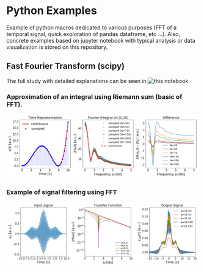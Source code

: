 # Python Examples

Example of python macros dedicated to various purposes (FFT of a temporal signal, quick exploration of pandas dataframe, etc ...). Also, concrete examples based on jupyter notebook with
typical analysis or data visualization is stored on this repository.

## Fast Fourier Transform (scipy)

The full study with detailed explanations can be seen in ![this notebook](http://nbviewer.jupyter.org/github/rmadar/ExamplesWithPython/blob/master/NotebookExamples/ExampleFFT.ipynb)

### Approximation of an integral using Riemann sum (basic of FFT).

![Riemann sum](https://github.com/rmadar/ExamplesWithPython/blob/master/NotebookExamples/RiemannSum.png)


### Example of signal filtering using FFT

![Filtering example](https://github.com/rmadar/ExamplesWithPython/blob/master/NotebookExamples/FilteringExample.png)

